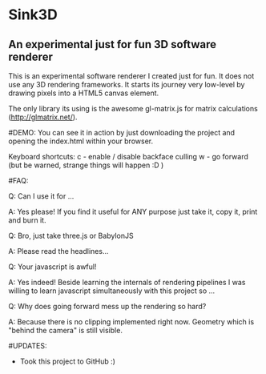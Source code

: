 Sink3D
======
## An experimental just for fun 3D software renderer

This is an experimental software renderer I created just for fun. It does not use any 3D rendering frameworks. It starts its journey very low-level by drawing pixels into a HTML5 canvas element.

The only library its using is the awesome gl-matrix.js for matrix calculations (http://glmatrix.net/).

#DEMO:
You can see it in action by just downloading the project and opening the index.html within your browser. 

Keyboard shortcuts:
c - enable / disable backface culling
w - go forward (but be warned, strange things will happen :D )

#FAQ:

Q: Can I use it for ...

A: Yes please! If you find it useful for ANY purpose just take it, copy it, print and burn it. 

Q: Bro, just take three.js or BabylonJS

A: Please read the headlines...

Q: Your javascript is awful!

A: Yes indeed! Beside learning the internals of rendering pipelines I was willing to learn javascript simultaneously with this project so ...

Q: Why does going forward mess up the rendering so hard?

A: Because there is no clipping implemented right now. Geometry which is "behind the camera" is still visible.

#UPDATES:

- Took this project to GitHub :)
